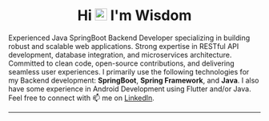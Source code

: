 <h1 align="center">Hi <img src="https://github.com/TheDudeThatCode/TheDudeThatCode/blob/master/Assets/Hi.gif" width="24px"> I'm Wisdom</h1>

Experienced Java SpringBoot Backend Developer specializing in building robust and scalable web applications. Strong expertise in RESTful API development, database integration, and microservices architecture. Committed to clean code, open-source contributions, and delivering seamless user experiences.
I primarily use the following technologies for my Backend development: <b>SpringBoot</b>, <b>Spring Framework</b>, and <b>Java</b>. I also have some experience in Android Development using Flutter and/or Java.  
Feel free to connect with 📫 me on [LinkedIn](https://www.linkedin.com/in/wisdom-donald-346b7b200/).

---

